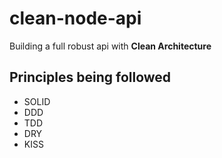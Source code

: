 # clean-node-api

Building a full robust api with  **Clean Architecture**

## Principles being followed
 - SOLID
 - DDD
 - TDD
 - DRY
 - KISS


